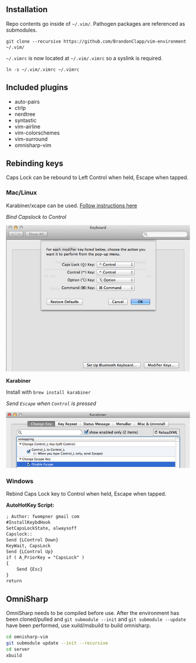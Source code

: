 ## Installation

Repo contents go inside of `~/.vim/`. Pathogen packages are referenced as submodules.

```
git clone --recursive https://github.com/BrandonClapp/vim-environment ~/.vim/
```

`~/.vimrc` is now located at `~/.vim/.vimrc` so a syslink is required.


```
ln -s ~/.vim/.vimrc ~/.vimrc
```

## Included plugins
- auto-pairs
- ctrlp
- nerdtree
- syntastic
- vim-airline
- vim-colorschemes
- vim-surround
- omnisharp-vim

## Rebinding keys

Caps Lock can be rebound to Left Control when held, Escape when tapped.

### Mac/Linux

Karabiner/xcape can be used. [Follow instructions here](http://www.economyofeffort.com/2014/08/11/beyond-ctrl-remap-make-that-caps-lock-key-useful/)

*Bind Capslock to Control*

![Bind capslock to control](./.readme/osx-map-capslock-to-control.png)

**Karabiner**

Install with `brew install karabiner`

*Send `Escape` when `Control` is pressed*

![Bind control to escape](./.readme/osx-karabiner-map-control-to-escape.png)

### Windows

Rebind Caps Lock key to Control when held, Escape when tapped.

**AutoHotKey Script:**

```
; Author: fwompner gmail com
#InstallKeybdHook
SetCapsLockState, alwaysoff
Capslock::
Send {LControl Down}
KeyWait, CapsLock
Send {LControl Up}
if ( A_PriorKey = "CapsLock" )
{
    Send {Esc}
}
return
```

## OmniSharp

OmniSharp needs to be compiled before use. After the environment has been cloned/pulled and `git submodule --init` and `git submodule --update` have been performed, use xuild/msbuild to build omnisharp.

```bash
cd omnisharp-vim
git submodule update --init --recursive
cd server
xbuild
```
